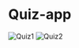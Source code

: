 # Quiz-app

![Quiz1](https://user-images.githubusercontent.com/114215415/227525873-4e1dc079-15ca-4988-a8f5-b79b3025ae01.PNG) ![Quiz2](https://user-images.githubusercontent.com/114215415/227525968-b06c3b99-5244-479b-ae09-4c6bb64bfe8b.PNG)
